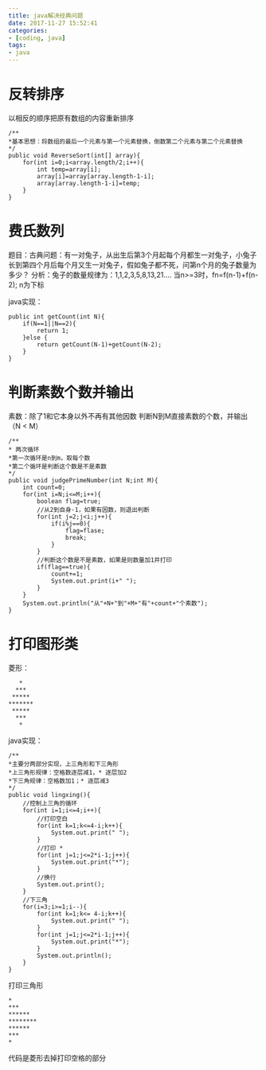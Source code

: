 ```yaml
---
title: java解决经典问题
date: 2017-11-27 15:52:41
categories:
- [coding, java]
tags: 
- java
---
```


# 反转排序

以相反的顺序把原有数组的内容重新排序
```
/**
*基本思想：将数组的最后一个元素与第一个元素替换，倒数第二个元素与第二个元素替换
*/
public void ReverseSort(int[] array){
    for(int i=0;i<array.length/2;i++){
        int temp=array[i];
        array[i]=array[array.length-1-i];
        array[array.length-1-i]=temp;
    }
}
```


# 费氏数列
题目：古典问题：有一对兔子，从出生后第3个月起每个月都生一对兔子，小兔子长到第四个月后每个月又生一对兔子，假如兔子都不死，问第n个月的兔子数量为多少？
分析：兔子的数量规律为：1,1,2,3,5,8,13,21....
当n>=3时，fn=f(n-1)+f(n-2); n为下标

java实现：

```
public int getCount(int N){
    if(N==1||N==2){
        return 1;
    }else {
        return getCount(N-1)+getCount(N-2);
    }
}
```

# 判断素数个数并输出
素数：除了1和它本身以外不再有其他因数
判断N到M直接素数的个数，并输出（N < M）

```
/**
* 两次循环
*第一次循环是n到m，取每个数
*第二个循环是判断这个数是不是素数
*/
public void judgePrimeNumber(int N;int M){
    int count=0;
    for(int i=N;i<=M;i++){
        boolean flag=true;
        //从2到自身-1，如果有因数，则退出判断
        for(int j=2;j<i;j++){
            if(i%j==0){
                flag=flase;
                break;
            }
        }
        //判断这个数是不是素数，如果是则数量加1并打印
        if(flag==true){
            count+=1;
            System.out.print(i+" ");
        }
    }
    System.out.println("从"+N+"到"+M+"有"+count+"个素数");
}
```

# 打印图形类
菱形：
```
   * 
  *** 
 *****
*******
 *****
  ***
   *
```
java实现：
```
/**
*主要分两部分实现，上三角形和下三角形
*上三角形规律：空格数逐层减1，* 逐层加2
*下三角规律：空格数加1；* 逐层减3
*/
public void lingxing(){
    //控制上三角的循环
    for(int i=1;i<=4;i++){
        //打印空白
        for(int k=1;k<=4-i;k++){
            System.out.print(" ");
        }
        //打印 *
        for(int j=1;j<=2*i-1;j++){
            System.out.print("*");
        }
        //换行
        System.out.print();
    }
    //下三角
    for(i=3;i>=1;i--){
        for(int k=1;k<= 4-i;k++){
            System.out.print(" ");
        }
        for(int j=1;j<=2*i-1;j++){
            System.out.print("*");
        }
        System.out.println();
    }
}
```
打印三角形
```
*
***
******
********
******
***
*
```
代码是菱形去掉打印空格的部分